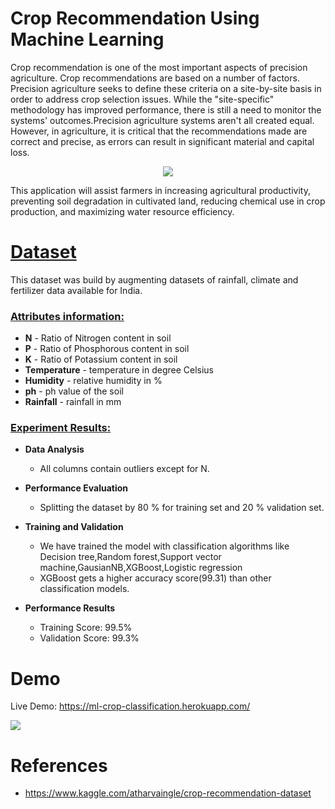 # Crop Recommendation Using Machine Learning

Crop recommendation is one of the most important aspects of precision agriculture. Crop recommendations are based on a number of factors. Precision agriculture seeks to define these criteria on a site-by-site basis in order to address crop selection issues. While the "site-specific" methodology has improved performance, there is still a need to monitor the systems' outcomes.Precision agriculture systems aren't all created equal. However, in agriculture, it is critical that the recommendations made are correct and precise, as errors can result in significant material and capital loss.


<p align="center">
<img src="https://www.opendei.eu/wp-content/uploads/2020/11/img-Yanewn0ORWCx4Jlm-w800.jpg" />
</p>
This application will assist farmers in increasing agricultural productivity, preventing soil degradation in cultivated land, reducing chemical use in crop production, and maximizing water resource efficiency.

# [Dataset]()
This dataset was build by augmenting datasets of rainfall, climate and fertilizer data available for India.

### [Attributes information:]()

* **N** - Ratio of Nitrogen content in soil
* **P** - Ratio of Phosphorous content in soil
* **K** - Ratio of Potassium content in soil
* **Temperature** -  temperature in degree Celsius
* **Humidity** - relative humidity in %
* **ph** - ph value of the soil
* **Rainfall** - rainfall in mm 

### [Experiment Results:]()
* **Data Analysis**
    * All columns contain outliers except for N.
 * **Performance Evaluation**
    * Splitting the dataset by 80 % for training set and 20 % validation set.
 * **Training and Validation**
   * We have trained the model with classification algorithms like Decision tree,Random forest,Support vector machine,GausianNB,XGBoost,Logistic regression 
   * XGBoost gets a higher accuracy score(99.31) than other classification models.
    
 * **Performance Results**
    * Training Score: 99.5%
    * Validation Score: 99.3%

# Demo
Live Demo: https://ml-crop-classification.herokuapp.com/

![](https://i.imgur.com/TnsSPQy.png)

# References
* https://www.kaggle.com/atharvaingle/crop-recommendation-dataset
